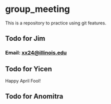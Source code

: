 # group_meeting

This is a repository to practice using git features.

## Todo for Jim
### Email: xx24@illinois.edu

## Todo for Yicen
Happy April Fool!

## Todo for Anomitra
